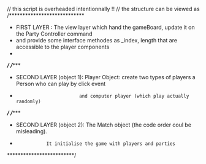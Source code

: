 // this script is overheaded intentionnally !!
// the structure can be viewed as 
/**************************** 
 *  FIRST LAYER : The view layer which hand the gameBoard, update it on the Party Controller command
 * and provide some interface methodes as _index, length that are accessible to the player components 
 * 
*************************/
/**************************** 
 *  SECOND LAYER (object 1): Player Object: create two types of players a Person who can play by click event 
 *                            and computer player (which play actually randomly)
*************************/
/**************************** 
 *  SECOND LAYER (object 2): The Match object (the code order coul be misleading). 
 *                It initialise the game with players and parties 
*************************/